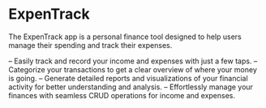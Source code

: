 # ExpenTrack
The ExpenTrack app is a personal finance tool designed to help users manage their spending and track their expenses.

– Easily track and record your income and expenses with just a few taps.
– Categorize your transactions to get a clear overview of where your money is going.
– Generate detailed reports and visualizations of your financial activity for better understanding and analysis.
– Effortlessly manage your finances with seamless CRUD operations for income and expenses.

